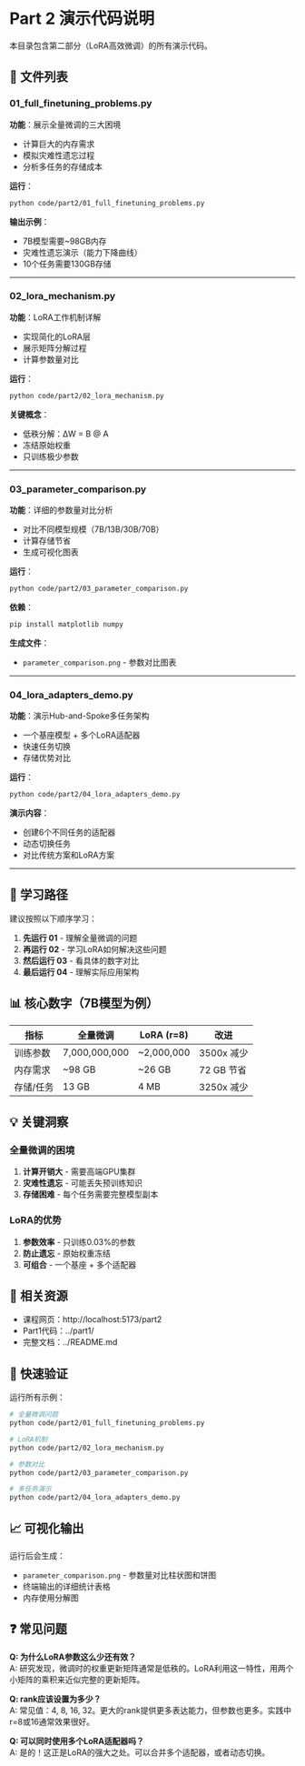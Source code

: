 # Part 2 演示代码说明

本目录包含第二部分（LoRA高效微调）的所有演示代码。

## 📁 文件列表

### 01_full_finetuning_problems.py
**功能**：展示全量微调的三大困境
- 计算巨大的内存需求
- 模拟灾难性遗忘过程
- 分析多任务的存储成本

**运行**：
```bash
python code/part2/01_full_finetuning_problems.py
```

**输出示例**：
- 7B模型需要~98GB内存
- 灾难性遗忘演示（能力下降曲线）
- 10个任务需要130GB存储

---

### 02_lora_mechanism.py
**功能**：LoRA工作机制详解
- 实现简化的LoRA层
- 展示矩阵分解过程
- 计算参数量对比

**运行**：
```bash
python code/part2/02_lora_mechanism.py
```

**关键概念**：
- 低秩分解：ΔW = B @ A
- 冻结原始权重
- 只训练极少参数

---

### 03_parameter_comparison.py
**功能**：详细的参数量对比分析
- 对比不同模型规模（7B/13B/30B/70B）
- 计算存储节省
- 生成可视化图表

**运行**：
```bash
python code/part2/03_parameter_comparison.py
```

**依赖**：
```bash
pip install matplotlib numpy
```

**生成文件**：
- `parameter_comparison.png` - 参数对比图表

---

### 04_lora_adapters_demo.py
**功能**：演示Hub-and-Spoke多任务架构
- 一个基座模型 + 多个LoRA适配器
- 快速任务切换
- 存储优势对比

**运行**：
```bash
python code/part2/04_lora_adapters_demo.py
```

**演示内容**：
- 创建6个不同任务的适配器
- 动态切换任务
- 对比传统方案和LoRA方案

---

## 🎯 学习路径

建议按照以下顺序学习：

1. **先运行 01** - 理解全量微调的问题
2. **再运行 02** - 学习LoRA如何解决这些问题
3. **然后运行 03** - 看具体的数字对比
4. **最后运行 04** - 理解实际应用架构

## 📊 核心数字（7B模型为例）

| 指标 | 全量微调 | LoRA (r=8) | 改进 |
|------|---------|-----------|------|
| 训练参数 | 7,000,000,000 | ~2,000,000 | 3500x 减少 |
| 内存需求 | ~98 GB | ~26 GB | 72 GB 节省 |
| 存储/任务 | 13 GB | 4 MB | 3250x 减少 |

## 💡 关键洞察

### 全量微调的困境
1. **计算开销大** - 需要高端GPU集群
2. **灾难性遗忘** - 可能丢失预训练知识
3. **存储困难** - 每个任务需要完整模型副本

### LoRA的优势
1. **参数效率** - 只训练0.03%的参数
2. **防止遗忘** - 原始权重冻结
3. **可组合** - 一个基座 + 多个适配器

## 🔗 相关资源

- 课程网页：http://localhost:5173/part2
- Part1代码：../part1/
- 完整文档：../README.md

## 🚀 快速验证

运行所有示例：
```bash
# 全量微调问题
python code/part2/01_full_finetuning_problems.py

# LoRA机制
python code/part2/02_lora_mechanism.py

# 参数对比
python code/part2/03_parameter_comparison.py

# 多任务演示
python code/part2/04_lora_adapters_demo.py
```

## 📈 可视化输出

运行后会生成：
- `parameter_comparison.png` - 参数量对比柱状图和饼图
- 终端输出的详细统计表格
- 内存使用分解图

## ❓ 常见问题

**Q: 为什么LoRA参数这么少还有效？**  
A: 研究发现，微调时的权重更新矩阵通常是低秩的。LoRA利用这一特性，用两个小矩阵的乘积来近似完整的更新矩阵。

**Q: rank应该设置为多少？**  
A: 常见值：4, 8, 16, 32。更大的rank提供更多表达能力，但参数也更多。实践中r=8或16通常效果很好。

**Q: 可以同时使用多个LoRA适配器吗？**  
A: 是的！这正是LoRA的强大之处。可以合并多个适配器，或者动态切换。

